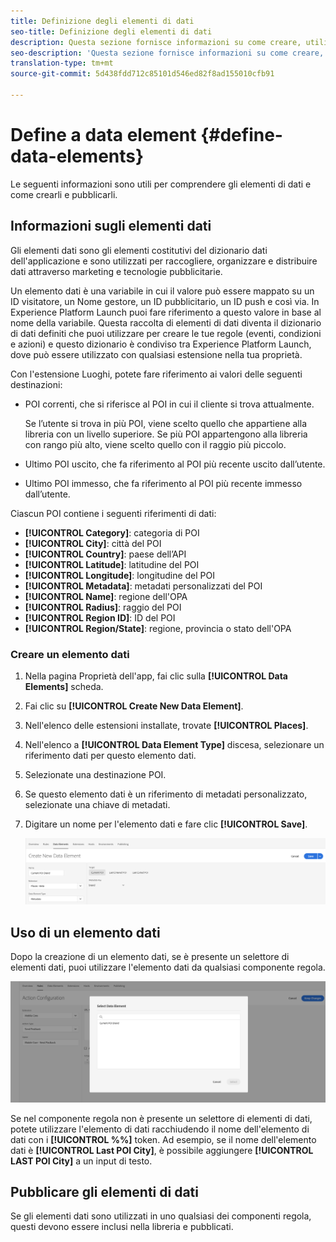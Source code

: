 ```yaml
---
title: Definizione degli elementi di dati
seo-title: Definizione degli elementi di dati
description: Questa sezione fornisce informazioni su come creare, utilizzare e pubblicare elementi di dati in Experience Platform Launch for Places.
seo-description: 'Questa sezione fornisce informazioni su come creare, utilizzare e pubblicare elementi di dati in Experience Platform Launch for Places. '
translation-type: tm+mt
source-git-commit: 5d438fdd712c85101d546ed82f8ad155010cfb91

---
```



# Define a data element {#define-data-elements}

Le seguenti informazioni sono utili per comprendere gli elementi di dati e come crearli e pubblicarli.

## Informazioni sugli elementi dati

Gli elementi dati sono gli elementi costitutivi del dizionario dati dell'applicazione e sono utilizzati per raccogliere, organizzare e distribuire dati attraverso marketing e tecnologie pubblicitarie.

Un elemento dati è una variabile in cui il valore può essere mappato su un ID visitatore, un Nome gestore, un ID pubblicitario, un ID push e così via. In Experience Platform Launch puoi fare riferimento a questo valore in base al nome della variabile. Questa raccolta di elementi di dati diventa il dizionario di dati definiti che puoi utilizzare per creare le tue regole (eventi, condizioni e azioni) e questo dizionario è condiviso tra Experience Platform Launch, dove può essere utilizzato con qualsiasi estensione nella tua proprietà.

Con l'estensione Luoghi, potete fare riferimento ai valori delle seguenti destinazioni:

* POI correnti, che si riferisce al POI in cui il cliente si trova attualmente.

   Se l’utente si trova in più POI, viene scelto quello che appartiene alla libreria con un livello superiore. Se più POI appartengono alla libreria con rango più alto, viene scelto quello con il raggio più piccolo.
* Ultimo POI uscito, che fa riferimento al POI più recente uscito dall’utente.
* Ultimo POI immesso, che fa riferimento al POI più recente immesso dall’utente.

Ciascun POI contiene i seguenti riferimenti di dati:

* **[!UICONTROL Category]**: categoria di POI
* **[!UICONTROL City]**: città del POI
* **[!UICONTROL Country]**: paese dell’API
* **[!UICONTROL Latitude]**: latitudine del POI
* **[!UICONTROL Longitude]**: longitudine del POI
* **[!UICONTROL Metadata]**: metadati personalizzati del POI
* **[!UICONTROL Name]**: regione dell'OPA
* **[!UICONTROL Radius]**: raggio del POI
* **[!UICONTROL Region ID]**: ID del POI
* **[!UICONTROL Region/State]**: regione, provincia o stato dell'OPA

### Creare un elemento dati

1. Nella pagina Proprietà dell'app, fai clic sulla **[!UICONTROL Data Elements]** scheda.

2. Fai clic su **[!UICONTROL Create New Data Element]**.

3. Nell'elenco delle estensioni installate, trovate **[!UICONTROL Places]**.

4. Nell'elenco a **[!UICONTROL Data Element Type]** discesa, selezionare un riferimento dati per questo elemento dati.

5. Selezionate una destinazione POI.

6. Se questo elemento dati è un riferimento di metadati personalizzato, selezionate una chiave di metadati.

7. Digitare un nome per l'elemento dati e fare clic **[!UICONTROL Save]**.

   ![Crea elemento dati](/help/assets/create-de-7-v3.png)


## Uso di un elemento dati

Dopo la creazione di un elemento dati, se è presente un selettore di elementi dati, puoi utilizzare l'elemento dati da qualsiasi componente regola.

![Utilizzare l'elemento dati](/help/assets/use-de-v2.png)

Se nel componente regola non è presente un selettore di elementi di dati, potete utilizzare l'elemento di dati racchiudendo il nome dell'elemento di dati con i **[!UICONTROL %%]** token.
Ad esempio, se il nome dell'elemento dati è **[!UICONTROL Last POI City]**, è possibile aggiungere **[!UICONTROL LAST POI City]** a un input di testo.


## Pubblicare gli elementi di dati

Se gli elementi dati sono utilizzati in uno qualsiasi dei componenti regola, questi devono essere inclusi nella libreria e pubblicati.
